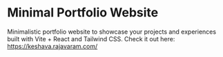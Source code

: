 # Minimal Portfolio Website 

Minimalistic portfolio website to showcase your projects and experiences built with Vite + React and Tailwind CSS.
Check it out here: https://keshava.rajavaram.com/
